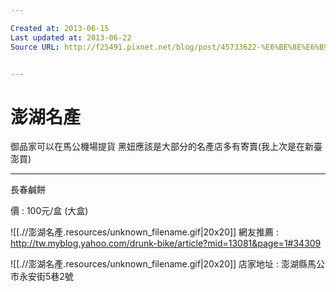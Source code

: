 ```yaml
---

Created at: 2013-06-15
Last updated at: 2013-06-22
Source URL: http://f25491.pixnet.net/blog/post/45733622-%E6%BE%8E%E6%B9%96%E5%90%8D%E7%94%A2---%E4%BC%B4%E6%89%8B%E7%A6%AE%E5%A5%BD%E5%90%83%E5%8F%88%E5%A5%BD%E8%B2%B7


---
```


# 澎湖名產


御品家可以在馬公機場提貨 黑妞應該是大部分的名產店多有寄賣(我上次是在新臺澎買)

* * *

長春鹹餅

價 : 100元/盒 (大盒)

![[.//澎湖名產.resources/unknown_filename.gif\|20x20]] 網友推薦 : <http://tw.myblog.yahoo.com/drunk-bike/article?mid=13081&page=1#34309>

![[.//澎湖名產.resources/unknown_filename.gif\|20x20]] 店家地址 : 澎湖縣馬公市永安街5巷2號

